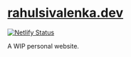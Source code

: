 # [rahulsivalenka.dev](https://www.rahulsivalenka.dev/)

[![Netlify Status](https://api.netlify.com/api/v1/badges/282995f2-388c-49cd-b4f7-6ca16eca3b8c/deploy-status)](https://app.netlify.com/sites/rahulsivalenka-dev/deploys)

A WIP personal website.